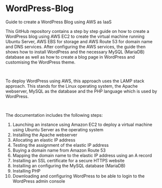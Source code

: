 # WordPress-Blog
Guide to create a WordPress Blog using AWS as IaaS

This GitHub repository contains a step by step guide on how to create a WordPress blog using AWS EC2 to create the virtual machine running Ubuntu Server, AWS EBS for storage and AWS Route 53 for domain name and DNS services. After configuring the AWS services, the guide then shows how to install WordPress and the necessary MySQL (MariaDB) database as well as how to create a blog page in WordPress and customising the WordPress theme.

</br>

To deploy WordPress using AWS, this approach uses the LAMP stack approach. This stands for the Linux operating system, the Apache webserver, MySQL as the database and the PHP language which is used by WordPress.

</br>

The documentation includes the following steps:

1. Launching an instance using Amazon EC2 to deploy a virtual machine using Ubuntu Server as the operating system
2. Installing the Apache webserver
3. Allocating an elastic IP address
4. Testing the assignment of the elastic IP address
5. Buying a domain name from Amazon Route 53
6. Mapping the domain name to the elastic IP address using an A record
7. Installing an SSL certificate for a secure HTTPS website
8. Installing an configuring the MySQL database (MariaDB)
9. Installing PHP
10. Downloading and configuring WordPress to be able to login to the WordPress admin console